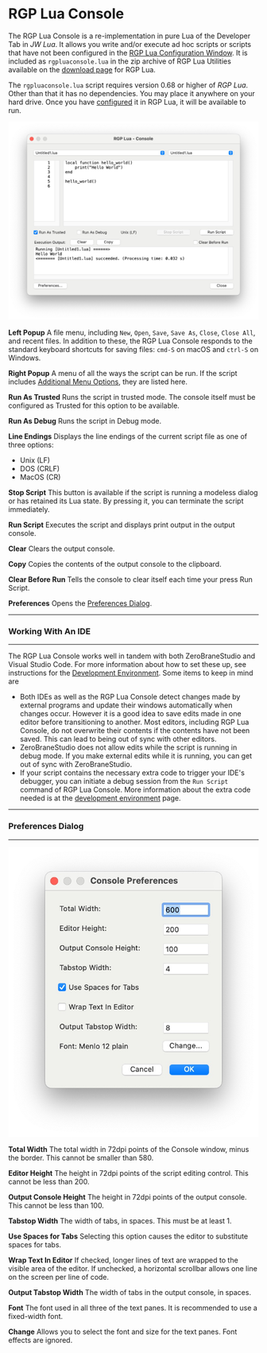 RGP Lua Console
===============

The RGP Lua Console is a re-implementation in pure Lua of the Developer Tab in _JW Lua_. It allows you write and/or execute ad hoc scripts or scripts that have not been configured in the [RGP Lua Configuration Window](/docs/rgp-lua/rgp-lua-configuration). It is included as `rgpluaconsole.lua` in the zip archive of RGP Lua Utilities available on the [download page](https://robertgpatterson.com/-fininfo/-rgplua/rgplua.html) for RGP Lua.

The `rgpluaconsole.lua` script requires version 0.68 or higher of _RGP Lua_. Other than that it has no dependencies. You may place it anywhere on your hard drive. Once you have [configured](/docs/rgp-lua/rgp-lua-configuration) it in RGP Lua, it will be available to run.

![RGP Lua Console](assets/rgpluaconsole.jpg "RGP Lua Console")

**Left Popup** A file menu, including `New`, `Open`, `Save`, `Save As`, `Close`, `Close All`, and recent files. In addition to these, the RGP Lua Console responds to the standard keyboard shortcuts for saving files: `cmd-S` on macOS and `ctrl-S` on Windows.

**Right Popup** A menu of all the ways the script can be run. If the script includes [Additional Menu Options](/docs/rgp-lua/finaleplugin-properties#additional-menu-options), they are listed here.

**Run As Trusted** Runs the script in trusted mode. The console itself must be configured as Trusted for this option to be available.

**Run As Debug** Runs the script in Debug mode.

**Line Endings** Displays the line endings of the current script file as one of three options:

- Unix (LF)
- DOS (CRLF)
- MacOS (CR)

**Stop Script** This button is available if the script is running a modeless dialog or has retained its Lua state. By pressing it, you can terminate the script immediately.

**Run Script** Executes the script and displays print output in the output console.

**Clear** Clears the output console.

**Copy** Copies the contents of the output console to the clipboard.

**Clear Before Run** Tells the console to clear itself each time your press Run Script.

**Preferences** Opens the [Preferences Dialog](#preferences-dialog).

---

### Working With An IDE

---

The RGP Lua Console works well in tandem with both ZeroBraneStudio and Visual Studio Code. For more information about how to set these up, see instructions for the [Development Environment](/docs/rgp-lua/development-environment). Some items to keep in mind are

- Both IDEs as well as the RGP Lua Console detect changes made by external programs and update their windows automatically when changes occur. However it is a good idea to save edits made in one editor before transitioning to another. Most editors, including RGP Lua Console, do not overwrite their contents if the contents have not been saved. This can lead to being out of sync with other editors.
- ZeroBraneStudio does not allow edits while the script is running in debug mode. If you make external edits while it is running, you can get out of sync with ZeroBraneStudio.
- If your script contains the necessary extra code to trigger your IDE's debugger, you can initiate a debug session from the `Run Script` command of RGP Lua Console. More information about the extra code needed is at the [development environment](/docs/rgp-lua/development-environment) page.

---

### Preferences Dialog

---

![Preferences Dialog](assets/rgpluaconsole_prefs.jpg "Preferences Dialog")

**Total Width** The total width in 72dpi points of the Console window, minus the border. This cannot be smaller than 580.

**Editor Height** The height in 72dpi points of the script editing control. This cannot be less than 200.

**Output Console Height** The height in 72dpi points of the output console. This cannot be less than 100.

**Tabstop Width** The width of tabs, in spaces. This must be at least 1.

**Use Spaces for Tabs** Selecting this option causes the editor to substitute spaces for tabs.

**Wrap Text In Editor** If checked, longer lines of text are wrapped to the visible area of the editor. If unchecked, a horizontal scrollbar allows one line on the screen per line of code.

**Output Tabstop Width** The width of tabs in the output console, in spaces.

**Font** The font used in all three of the text panes. It is recommended to use a fixed-width font.

**Change** Allows you to select the font and size for the text panes. Font effects are ignored.
